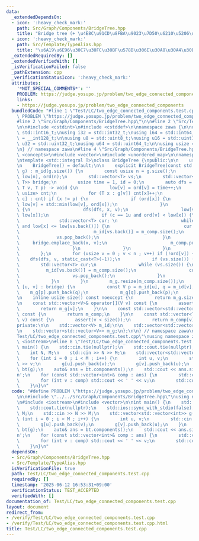 ```yaml
---
data:
  _extendedDependsOn:
  - icon: ':heavy_check_mark:'
    path: Src/Graph/Components/BridgeTree.hpp
    title: "Bridge tree (+ \u4E8C\u91CD\u8FBA\u9023\u7D50\u6210\u5206\u5206\u89E3)"
  - icon: ':heavy_check_mark:'
    path: Src/Template/TypeAlias.hpp
    title: "\u6A19\u6E96\u30C7\u30FC\u30BF\u578B\u306E\u30A8\u30A4\u30EA\u30A2\u30B9"
  _extendedRequiredBy: []
  _extendedVerifiedWith: []
  _isVerificationFailed: false
  _pathExtension: cpp
  _verificationStatusIcon: ':heavy_check_mark:'
  attributes:
    '*NOT_SPECIAL_COMMENTS*': ''
    PROBLEM: https://judge.yosupo.jp/problem/two_edge_connected_components
    links:
    - https://judge.yosupo.jp/problem/two_edge_connected_components
  bundledCode: "#line 1 \"Test/LC/two_edge_connected_components.test.cpp\"\n#define\
    \ PROBLEM \"https://judge.yosupo.jp/problem/two_edge_connected_components\"\n\n\
    #line 2 \"Src/Graph/Components/BridgeTree.hpp\"\n\n#line 2 \"Src/Template/TypeAlias.hpp\"\
    \n\n#include <cstdint>\n#include <cstddef>\n\nnamespace zawa {\n\nusing i16 =\
    \ std::int16_t;\nusing i32 = std::int32_t;\nusing i64 = std::int64_t;\nusing i128\
    \ = __int128_t;\n\nusing u8 = std::uint8_t;\nusing u16 = std::uint16_t;\nusing\
    \ u32 = std::uint32_t;\nusing u64 = std::uint64_t;\n\nusing usize = std::size_t;\n\
    \n} // namespace zawa\n#line 4 \"Src/Graph/Components/BridgeTree.hpp\"\n\n#include\
    \ <concepts>\n#include <vector>\n#include <unordered_map>\n\nnamespace zawa {\n\
    \ntemplate <std::integral T>\nclass BridgeTree {\npublic:\n\n    using V = usize;\n\
    \n    BridgeTree() = default;\n\n    explicit BridgeTree(const std::vector<std::vector<T>>&\
    \ g) : m_id(g.size()) {\n        const usize n = g.size();\n        std::vector<usize>\
    \ low(n), ord(n);\n        std::vector<T> vs;\n        std::vector<std::pair<T,\
    \ T>> bridge;\n        usize time = 1, id = 0;\n        auto dfs = [&](auto dfs,\
    \ T v, T p) -> void {\n            low[v] = ord[v] = time++;\n            std::unordered_map<T,\
    \ usize> cnt;\n            for (T x : g[v]) cnt[x]++;\n            for (auto [x,\
    \ c] : cnt) if (x != p) {\n                if (ord[x]) {\n                   \
    \ low[v] = std::min(low[v], ord[x]);\n                }\n                else\
    \ {\n                    dfs(dfs, x, v);\n                    low[v] = std::min(low[v],\
    \ low[x]);\n                    if (c == 1u and ord[v] < low[x]) {\n         \
    \               std::vector<T> cur; \n                        while (vs.size()\
    \ and low[x] <= low[vs.back()]) {\n                            cur.push_back(vs.back());\n\
    \                            m_id[vs.back()] = m_comp.size();\n              \
    \              vs.pop_back();\n                        }\n                   \
    \     bridge.emplace_back(x, v);\n                        m_comp.push_back(std::move(cur));\n\
    \                    }\n                }\n            }\n            vs.push_back(v);\n\
    \        };\n        for (usize v = 0 ; v < n ; v++) if (!ord[v]) {\n        \
    \    dfs(dfs, v, static_cast<T>(-1));\n            if (vs.size()) {\n        \
    \        std::vector<T> cur;\n                while (vs.size()) {\n          \
    \          m_id[vs.back()] = m_comp.size();\n                    cur.push_back(vs.back());\n\
    \                    vs.pop_back();\n                }\n                m_comp.push_back(std::move(cur));\n\
    \            }\n        }\n        m_g.resize(m_comp.size());\n        for (auto\
    \ [u, v] : bridge) {\n            const V p = m_id[u], q = m_id[v];\n        \
    \    m_g[p].push_back(q);\n            m_g[q].push_back(p);\n        }\n    }\n\
    \n    inline usize size() const noexcept {\n        return m_g.size();\n    }\n\
    \n    const std::vector<V>& operator[](V v) const {\n        assert(v < size());\n\
    \        return m_g[v];\n    }\n\n    const std::vector<std::vector<T>>& components()\
    \ const {\n        return m_comp;\n    }\n\n    const std::vector<T>& component(V\
    \ v) const {\n        assert(v < size());\n        return m_comp[v];\n    }\n\n\
    private:\n\n    std::vector<V> m_id;\n\n    std::vector<std::vector<T>> m_comp;\n\
    \n    std::vector<std::vector<V>> m_g;\n};\n\n} // namespace zawa\n#line 4 \"\
    Test/LC/two_edge_connected_components.test.cpp\"\nusing namespace zawa;\n\n#include\
    \ <iostream>\n#line 8 \"Test/LC/two_edge_connected_components.test.cpp\"\n\nint\
    \ main() {\n    std::cin.tie(nullptr);\n    std::cout.tie(nullptr);\n    std::ios::sync_with_stdio(false);\n\
    \    int N, M;\n    std::cin >> N >> M;\n    std::vector<std::vector<int>> g(N);\n\
    \    for (int i = 0 ; i < M ; i++) {\n        int u, v;\n        std::cin >> u\
    \ >> v;\n        g[u].push_back(v);\n        g[v].push_back(u);\n    }\n    BridgeTree\
    \ bt(g);\n    auto& ans = bt.components();\n    std::cout << ans.size() << '\\\
    n';\n    for (const std::vector<int>& comp : ans) {\n        std::cout << comp.size();\n\
    \        for (int v : comp) std::cout << ' ' << v;\n        std::cout << '\\n';\n\
    \    }\n}\n"
  code: "#define PROBLEM \"https://judge.yosupo.jp/problem/two_edge_connected_components\"\
    \n\n#include \"../../Src/Graph/Components/BridgeTree.hpp\"\nusing namespace zawa;\n\
    \n#include <iostream>\n#include <vector>\n\nint main() {\n    std::cin.tie(nullptr);\n\
    \    std::cout.tie(nullptr);\n    std::ios::sync_with_stdio(false);\n    int N,\
    \ M;\n    std::cin >> N >> M;\n    std::vector<std::vector<int>> g(N);\n    for\
    \ (int i = 0 ; i < M ; i++) {\n        int u, v;\n        std::cin >> u >> v;\n\
    \        g[u].push_back(v);\n        g[v].push_back(u);\n    }\n    BridgeTree\
    \ bt(g);\n    auto& ans = bt.components();\n    std::cout << ans.size() << '\\\
    n';\n    for (const std::vector<int>& comp : ans) {\n        std::cout << comp.size();\n\
    \        for (int v : comp) std::cout << ' ' << v;\n        std::cout << '\\n';\n\
    \    }\n}\n"
  dependsOn:
  - Src/Graph/Components/BridgeTree.hpp
  - Src/Template/TypeAlias.hpp
  isVerificationFile: true
  path: Test/LC/two_edge_connected_components.test.cpp
  requiredBy: []
  timestamp: '2025-06-12 16:53:31+09:00'
  verificationStatus: TEST_ACCEPTED
  verifiedWith: []
documentation_of: Test/LC/two_edge_connected_components.test.cpp
layout: document
redirect_from:
- /verify/Test/LC/two_edge_connected_components.test.cpp
- /verify/Test/LC/two_edge_connected_components.test.cpp.html
title: Test/LC/two_edge_connected_components.test.cpp
---
```


